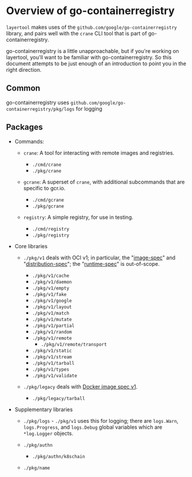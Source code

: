 # Overview of go-containerregistry

`layertool` makes uses of the `github.com/google/go-containerregistry`
library, and pairs well with the `crane` CLI tool that is part of
go-containerregistry.

go-containerregistry is a little unapproachable, but if you're working
on layertool, you'll want to be familiar with go-containerregistry.
So this document attempts to be just enough of an introduction to
point you in the right direction.

## Common

go-containerregistry uses
`github.com/google/go-containerregistry/pkg/logs` for logging

## Packages

* Commands:

  - `crane`: A tool for interacting with remote images and registries.
    + `./cmd/crane`
    + `./pkg/crane`

  - `gcrane`: A superset of `crane`, with additional subcommands that
    are specific to gcr.io.
    + `./cmd/gcrane`
    + `./pkg/gcrane`

  - `registry`: A simple registry, for use in testing.
    + `./cmd/registry`
    + `./pkg/registry`

* Core libraries

  - `./pkg/v1` deals with OCI v1; in particular, the "[image-spec][]"
    and "[distribution-spec][]"; the "[runtime-spec][]" is
    out-of-scope.

     + `./pkg/v1/cache`
     + `./pkg/v1/daemon`
     + `./pkg/v1/empty`
     + `./pkg/v1/fake`
     + `./pkg/v1/google`
     + `./pkg/v1/layout`
     + `./pkg/v1/match`
     + `./pkg/v1/mutate`
     + `./pkg/v1/partial`
     + `./pkg/v1/random`
     + `./pkg/v1/remote`
        - `./pkg/v1/remote/transport`
     + `./pkg/v1/static`
     + `./pkg/v1/stream`
     + `./pkg/v1/tarball`
     + `./pkg/v1/types`
     + `./pkg/v1/validate`

  - `./pkg/legacy` deals with [Docker image spec v1][].

     + `./pkg/legacy/tarball`

* Supplementary libraries

  - `./pkg/logs` - `./pkg/v1` uses this for logging; there are
    `logs.Warn`, `logs.Progress`, and `logs.Debug` global variables
    which are `*log.Logger` objects.

  - `./pkg/authn`

     + `./pkg/authn/k8schain`

  - `./pkg/name`

[image-spec]: https://github.com/opencontainers/image-spec
[distribution-spec]: https://github.com/opencontainers/distribution-spec
[runtime-spec]: https://github.com/opencontainers/runtime-spec
[Docker image spec v1]: https://github.com/moby/moby/blob/master/image/spec/v1.md
